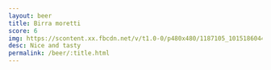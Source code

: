 ```yaml
---
layout: beer
title: Birra moretti
score: 6
img: https://scontent.xx.fbcdn.net/v/t1.0-0/p480x480/1187105_10151860442623745_1479905492_n.jpg?oh=2a46aa4d43d93e771699249da2681fc3&oe=5871C0DB
desc: Nice and tasty
permalink: /beer/:title.html
---
```

